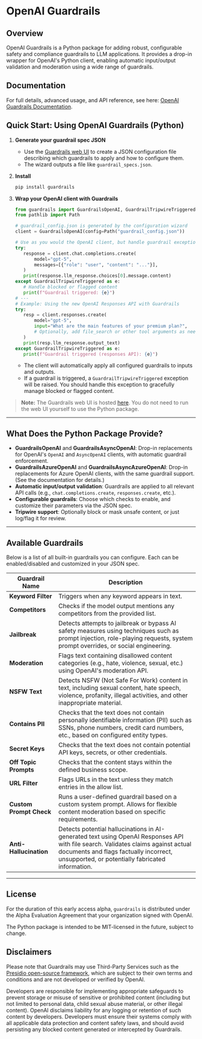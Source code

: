 # OpenAI Guardrails

## Overview

OpenAI Guardrails is a Python package for adding robust, configurable safety and compliance guardrails to LLM applications. It provides a drop-in wrapper for OpenAI's Python client, enabling automatic input/output validation and moderation using a wide range of guardrails.

## Documentation

For full details, advanced usage, and API reference, see here: [OpenAI Guardrails Documentation](https://openai.github.io/openai-guardrails-python/).

## Quick Start: Using OpenAI Guardrails (Python)

1. **Generate your guardrail spec JSON**
   - Use the [Guardrails web UI](https://guardrails.openai.com/) to create a JSON configuration file describing which guardrails to apply and how to configure them.
   - The wizard outputs a file like `guardrail_specs.json`.

2. **Install**
     ```bash
     pip install guardrails
     ```

3. **Wrap your OpenAI client with Guardrails**
   ```python
   from guardrails import GuardrailsOpenAI, GuardrailTripwireTriggered
   from pathlib import Path

   # guardrail_config.json is generated by the configuration wizard
   client = GuardrailsOpenAI(config=Path("guardrail_config.json"))

   # Use as you would the OpenAI client, but handle guardrail exceptions
   try:
      response = client.chat.completions.create(
          model="gpt-5",
          messages=[{"role": "user", "content": "..."}],
      )
      print(response.llm_response.choices[0].message.content)
   except GuardrailTripwireTriggered as e:
      # Handle blocked or flagged content
      print(f"Guardrail triggered: {e}")
   # ---
   # Example: Using the new OpenAI Responses API with Guardrails
   try:
      resp = client.responses.create(
          model="gpt-5",
          input="What are the main features of your premium plan?",
          # Optionally, add file_search or other tool arguments as needed
      )
      print(resp.llm_response.output_text)
   except GuardrailTripwireTriggered as e:
      print(f"Guardrail triggered (responses API): {e}")
   ```
   - The client will automatically apply all configured guardrails to inputs and outputs.
   - If a guardrail is triggered, a `GuardrailTripwireTriggered` exception will be raised. You should handle this exception to gracefully manage blocked or flagged content.

> **Note:** The Guardrails web UI is hosted [here](https://guardrails.openai.com/). You do not need to run the web UI yourself to use the Python package.

---

## What Does the Python Package Provide?

- **GuardrailsOpenAI** and **GuardrailsAsyncOpenAI**: Drop-in replacements for OpenAI's `OpenAI` and `AsyncOpenAI` clients, with automatic guardrail enforcement.
- **GuardrailsAzureOpenAI** and **GuardrailsAsyncAzureOpenAI**: Drop-in replacements for Azure OpenAI clients, with the same guardrail support. (See the documentation for details.)
- **Automatic input/output validation**: Guardrails are applied to all relevant API calls (e.g., `chat.completions.create`, `responses.create`, etc.).
- **Configurable guardrails**: Choose which checks to enable, and customize their parameters via the JSON spec.
- **Tripwire support**: Optionally block or mask unsafe content, or just log/flag it for review.

---

## Available Guardrails

Below is a list of all built-in guardrails you can configure. Each can be enabled/disabled and customized in your JSON spec.

| Guardrail Name           | Description |
|-------------------------|-------------|
| **Keyword Filter**      | Triggers when any keyword appears in text. |
| **Competitors**         | Checks if the model output mentions any competitors from the provided list. |
| **Jailbreak**           | Detects attempts to jailbreak or bypass AI safety measures using techniques such as prompt injection, role-playing requests, system prompt overrides, or social engineering. |
| **Moderation**          | Flags text containing disallowed content categories (e.g., hate, violence, sexual, etc.) using OpenAI's moderation API. |
| **NSFW Text**           | Detects NSFW (Not Safe For Work) content in text, including sexual content, hate speech, violence, profanity, illegal activities, and other inappropriate material. |
| **Contains PII**        | Checks that the text does not contain personally identifiable information (PII) such as SSNs, phone numbers, credit card numbers, etc., based on configured entity types. |
| **Secret Keys**         | Checks that the text does not contain potential API keys, secrets, or other credentials. |
| **Off Topic Prompts**   | Checks that the content stays within the defined business scope. |
| **URL Filter**          | Flags URLs in the text unless they match entries in the allow list. |
| **Custom Prompt Check** | Runs a user-defined guardrail based on a custom system prompt. Allows for flexible content moderation based on specific requirements. |
| **Anti-Hallucination**  | Detects potential hallucinations in AI-generated text using OpenAI Responses API with file search. Validates claims against actual documents and flags factually incorrect, unsupported, or potentially fabricated information. |

---

## License

For the duration of this early access alpha, `guardrails` is distributed under the Alpha Evaluation Agreement that your organization signed with OpenAI.

The Python package is intended to be MIT-licensed in the future, subject to change.

## Disclaimers

Please note that Guardrails may use Third-Party Services such as the [Presidio open-source framework](https://github.com/microsoft/presidio), which are subject to their own terms and conditions and are not developed or verified by OpenAI.

Developers are responsible for implementing appropriate safeguards to prevent storage or misuse of sensitive or prohibited content (including but not limited to personal data, child sexual abuse material, or other illegal content). OpenAI disclaims liability for any logging or retention of such content by developers. Developers must ensure their systems comply with all applicable data protection and content safety laws, and should avoid persisting any blocked content generated or intercepted by Guardrails.